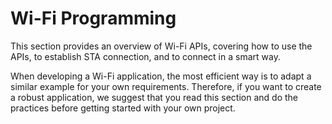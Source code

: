# Wi-Fi Programming
This section provides an overview of Wi-Fi APIs, covering how to use the
APIs, to establish STA connection, and to connect in a smart way.

When developing a Wi-Fi application, the most efficient way is to adapt
a similar example for your own requirements. Therefore, if you want to
create a robust application, we suggest that you read this section and
do the practices before getting started with your own project.